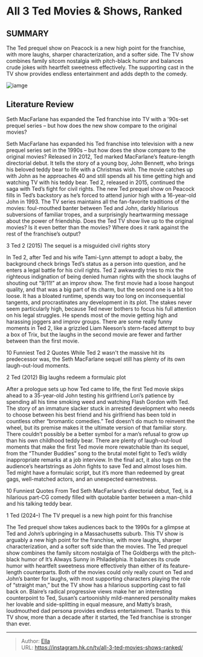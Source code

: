 # All 3 Ted Movies &amp; Shows, Ranked


## SUMMARY 


 The Ted prequel show on Peacock is a new high point for the franchise, with more laughs, sharper characterization, and a softer side. 
 The TV show combines family sitcom nostalgia with pitch-black humor and balances crude jokes with heartfelt sweetness effectively. 
 The supporting cast in the TV show provides endless entertainment and adds depth to the comedy. 

![iamge](https://static1.srcdn.com/wordpress/wp-content/uploads/2024/01/collage-of-blaire-in-the-ted-tv-show-and-mark-wahlberg-in-the-ted-movie.jpg)

## Literature Review
Seth MacFarlane has expanded the Ted franchise into TV with a &#39;90s-set prequel series – but how does the new show compare to the original movies?




Seth MacFarlane has expanded his Ted franchise into television with a new prequel series set in the 1990s – but how does the show compare to the original movies? Released in 2012, Ted marked MacFarlane’s feature-length directorial debut. It tells the story of a young boy, John Bennett, who brings his beloved teddy bear to life with a Christmas wish. The movie catches up with John as he approaches 40 and still spends all his time getting high and watching TV with his teddy bear. Ted 2, released in 2015, continued the saga with Ted’s fight for civil rights.
The new Ted prequel show on Peacock fills in Ted’s backstory as he’s forced to attend junior high with a 16-year-old John in 1993. The TV series maintains all the fan-favorite traditions of the movies: foul-mouthed banter between Ted and John, darkly hilarious subversions of familiar tropes, and a surprisingly heartwarming message about the power of friendship. Does the Ted TV show live up to the original movies? Is it even better than the movies? Where does it rank against the rest of the franchise’s output?









 








 3  Ted 2 (2015) 
The sequel is a misguided civil rights story
        

In Ted 2, after Ted and his wife Tami-Lynn attempt to adopt a baby, the background check brings Ted’s status as a person into question, and he enters a legal battle for his civil rights. Ted 2 awkwardly tries to mix the righteous indignation of being denied human rights with the shock laughs of shouting out “9/11!” at an improv show. The first movie had a loose hangout quality, and that was a big part of its charm, but the second one is a bit too loose. It has a bloated runtime, spends way too long on inconsequential tangents, and procrastinates any development in its plot.
The stakes never seem particularly high, because Ted never bothers to focus his full attention on his legal struggles. He spends most of the movie getting high and harassing joggers and improv groups. There are some really funny moments in Ted 2, like a grizzled Liam Neeson’s stern-faced attempt to buy a box of Trix, but the laughs in the second movie are fewer and farther between than the first movie.
            
 
 10 Funniest Ted 2 Quotes 
While Ted 2 wasn&#39;t the massive hit its predecessor was, the Seth MacFarlane sequel still has plenty of its own laugh-out-loud moments.









 2  Ted (2012) 
Big laughs redeem a formulaic plot
        

After a prologue sets up how Ted came to life, the first Ted movie skips ahead to a 35-year-old John testing his girlfriend Lori’s patience by spending all his time smoking weed and watching Flash Gordon with Ted. The story of an immature slacker stuck in arrested development who needs to choose between his best friend and his girlfriend has been told in countless other “bromantic comedies.” Ted doesn’t do much to reinvent the wheel, but its premise makes it the ultimate version of that familiar story. There couldn’t possibly be a better symbol for a man’s refusal to grow up than his own childhood teddy bear.
There are plenty of laugh-out-loud moments that make the first Ted movie more rewatchable than its sequel, from the “Thunder Buddies” song to the brutal motel fight to Ted’s wildly inappropriate remarks at a job interview. In the final act, it also tugs on the audience’s heartstrings as John fights to save Ted and almost loses him. Ted might have a formulaic script, but it’s more than redeemed by great gags, well-matched actors, and an unexpected earnestness.
            
 
 10 Funniest Quotes From Ted 
Seth MacFarlane&#39;s directorial debut, Ted, is a hilarious part-CG comedy filled with quotable banter between a man-child and his talking teddy bear.









 1  Ted (2024–) 
The TV prequel is a new high point for this franchise


 







The Ted prequel show takes audiences back to the 1990s for a glimpse at Ted and John’s upbringing in a Massachusetts suburb. This TV show is arguably a new high point for the franchise, with more laughs, sharper characterization, and a softer soft side than the movies. The Ted prequel show combines the family sitcom nostalgia of The Goldbergs with the pitch-black humor of It’s Always Sunny in Philadelphia. It balances its crude humor with heartfelt sweetness more effectively than either of its feature-length counterparts.
Both of the movies could only really count on Ted and John’s banter for laughs, with most supporting characters playing the role of “straight man,” but the TV show has a hilarious supporting cast to fall back on. Blaire’s radical progressive views make her an interesting counterpoint to Ted, Susan’s cartoonishly mild-mannered personality makes her lovable and side-splitting in equal measure, and Matty’s brash, loudmouthed dad persona provides endless entertainment. Thanks to this TV show, more than a decade after it started, the Ted franchise is stronger than ever.

---

> Author: [Ella](https://instagram.hk.cn/)  
> URL: https://instagram.hk.cn/tv/all-3-ted-movies-shows-ranked/  

